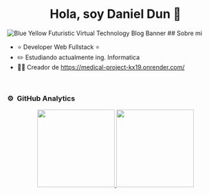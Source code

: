 <div align="center">
<h1 align="center">Hola, soy Daniel Dun</a> 👋</h1>
</div>
<img src="https://github.com/Ddun28/Ddun28/blob/main/Blue%20Yellow%20Futuristic%20Virtual%20Technology%20Blog%20Banner%20(1).png" alt="Blue Yellow Futuristic Virtual Technology Blog Banner">
## Sobre mi

- ⭐ Developer Web Fullstack ⭐ 
- ✏️ Estudiando actualmente ing. Informatica
- 🧑‍🏫 Creador de https://medical-project-kx19.onrender.com/
<br>

### ⚙️ &nbsp;GitHub Analytics

<p align="center">
<a href="https://github.com/Ddun28">
  <img height="180em" src="https://github-readme-stats.vercel.app/api?Ddun28=anuraghazra)](https://github.com/anuraghazra/github-readme-stats"/>
  <img height="180em" src="https://github-readme-stats.vercel.app/api/top-langs/?Ddun28=anuraghazra&layout=pie)](https://github.com/anuraghazra/github-readme-stats)"/>
</a>
</p>
<!--
**Ddun28/Ddun28** is a ✨ _special_ ✨ repository because its `README.md` (this file) appears on your GitHub profile.

Here are some ideas to get you started:

- 🔭 I’m currently working on ...
- 🌱 I’m currently learning ...
- 👯 I’m looking to collaborate on ...
- 🤔 I’m looking for help with ...
- 💬 Ask me about ...
- 📫 How to reach me: ...
- 😄 Pronouns: ...
- ⚡ Fun fact: ...
-->

